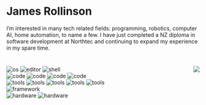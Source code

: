 # James Rollinson
I’m interested in many tech related fields: programming, robotics, computer AI, home automation, to name a few.
I have just completed a NZ diploma in software development at Northtec and continuing to expand my experience in my spare time.

# 
<img align='right' src="https://github-readme-stats.vercel.app/api/top-langs/?username=fo3cus&layout=compact">
<div>
<img alt="os" src="https://img.shields.io/static/v1?label=OS&message=Ubuntu 21.04&color=3572a5&logo=linux&logoColor=white"/> <img alt="editor" src="https://img.shields.io/static/v1?label=Editor&message=VSCode&color=3572a5&logo=Visual Studio Code&logoColor=white"/> <img alt="shell" src="https://img.shields.io/static/v1?color=3572a5&logoColor=white&label=Shell&message=Bash&logo=gnu bash"/>
<br />
<img alt="code" src="https://img.shields.io/static/v1?color=3572a5&logoColor=white&label=Code&message=Python&logo=python"/> <img alt="code" src="https://img.shields.io/static/v1?color=3572a5&logoColor=white&label=Code&message=HTML&logo=html5"/> <img alt="code" src="https://img.shields.io/static/v1?color=3572a5&logoColor=white&label=Code&message=CSS&logo=css3"/> <img alt="code" src="https://img.shields.io/static/v1?color=3572a5&logoColor=white&label=Code&message=Javascript&logo=javascript"/>
<br />
<img alt="tools" src="https://img.shields.io/static/v1?color=3572a5&logoColor=white&label=Tools&message=MySQL&logo=mysql"/> <img alt="tools" src="https://img.shields.io/static/v1?color=3572a5&logoColor=white&label=Tools&message=Mariadb&logo=mariadb"/> <img alt="tools" src="https://img.shields.io/static/v1?color=3572a5&logoColor=white&label=Tools&message=SQLite&logo=sqlite"/> <img alt="tools" src="https://img.shields.io/static/v1?color=3572a5&logoColor=white&label=Tools&message=Flask&logo=flask"/> <img alt="tools" src="https://img.shields.io/static/v1?color=3572a5&logoColor=white&label=Tools&message=Pygame&logo=python"/>
<br />
<img alt="framework" src="https://img.shields.io/static/v1?color=3572a5&logoColor=white&label=Frameworks&message=Bootstrap&logo=bootstrap"/>
<br />
<img alt="hardware" src="https://img.shields.io/static/v1?color=3572a5&logoColor=white&label=Hardware&message=Raspberry Pi&logo=raspberry pi"/> <img alt="hardware" src="https://img.shields.io/static/v1?color=3572a5&logoColor=white&label=Hardware&message=Arduino&logo=arduino"/> 

</div>

